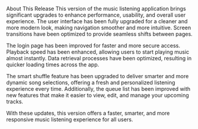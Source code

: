 About This Release
This version of the music listening application brings significant upgrades to enhance performance, usability, and overall user experience. The user interface has been fully upgraded for a cleaner and more modern look, making navigation smoother and more intuitive. Screen transitions have been optimized to provide seamless shifts between pages.

The login page has been improved for faster and more secure access. Playback speed has been enhanced, allowing users to start playing music almost instantly. Data retrieval processes have been optimized, resulting in quicker loading times across the app.

The smart shuffle feature has been upgraded to deliver smarter and more dynamic song selections, offering a fresh and personalized listening experience every time. Additionally, the queue list has been improved with new features that make it easier to view, edit, and manage your upcoming tracks.

With these updates, this version offers a faster, smarter, and more responsive music listening experience for all users.    